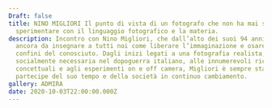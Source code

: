 ```yaml
---
Draft: false
title: NINO MIGLIORI Il punto di vista di un fotografo che non ha mai smesso di
  sperimentare con il linguaggio fotografico e la materia.
description: Incontro con Nino Migliori, che dall’alto dei suoi 94 anni ha
  ancora da insegnare a tutti noi come liberare l’immaginazione e osare oltre i
  confini del conosciuto. Dagli inizi legati a una fotografia realista,
  socialmente necessaria nel dopoguerra italiano, alle innumerevoli ricerche
  concettuali e agli esperimenti on e off camera, Migliori è sempre stato
  partecipe del suo tempo e della società in continuo cambiamento.
gallery: ADMIRA
date: 2020-10-03T22:00:00.000Z
---
```

